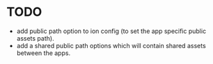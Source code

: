 # TODO
- add public path option to ion config (to set the app specific public assets path).
- add a shared public path options which will contain shared assets between the apps.
